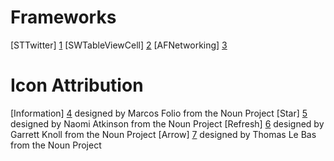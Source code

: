 Frameworks
============
[STTwitter] [1]
[SWTableViewCell] [2]
[AFNetworking] [3]

Icon Attribution
==================
[Information] [4] designed by Marcos Folio from the Noun Project
[Star] [5] designed by Naomi Atkinson from the Noun Project
[Refresh] [6] designed by Garrett Knoll from the Noun Project
[Arrow] [7] designed by Thomas Le Bas from the Noun Project

[1]:https://github.com/nst/STTwitter
[2]:https://github.com/CEWendel/SWTableViewCell
[3]:https://github.com/AFNetworking/AFNetworking?source=cc
[4]:http://thenounproject.com/term/information/26162/
[5]:http://thenounproject.com/term/star/5602/
[6]:http://thenounproject.com/term/refresh/28407/
[7]:http://thenounproject.com/term/arrow/6161/